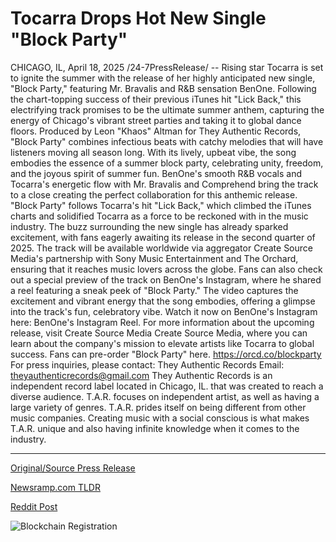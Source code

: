# Tocarra Drops Hot New Single "Block Party"

CHICAGO, IL, April 18, 2025 /24-7PressRelease/ -- Rising star Tocarra is set to ignite the summer with the release of her highly anticipated new single, "Block Party," featuring Mr. Bravalis and R&B sensation BenOne. Following the chart-topping success of their previous iTunes hit "Lick Back," this electrifying track promises to be the ultimate summer anthem, capturing the energy of Chicago's vibrant street parties and taking it to global dance floors.  Produced by Leon "Khaos" Altman for They Authentic Records, "Block Party" combines infectious beats with catchy melodies that will have listeners moving all season long. With its lively, upbeat vibe, the song embodies the essence of a summer block party, celebrating unity, freedom, and the joyous spirit of summer fun. BenOne's smooth R&B vocals and Tocarra's energetic flow with Mr. Bravalis and Comprehend bring the track to a close creating the perfect collaboration for this anthemic release.  "Block Party" follows Tocarra's hit "Lick Back," which climbed the iTunes charts and solidified Tocarra as a force to be reckoned with in the music industry. The buzz surrounding the new single has already sparked excitement, with fans eagerly awaiting its release in the second quarter of 2025. The track will be available worldwide via aggregator Create Source Media's partnership with Sony Music Entertainment and The Orchard, ensuring that it reaches music lovers across the globe.  Fans can also check out a special preview of the track on BenOne's Instagram, where he shared a reel featuring a sneak peek of "Block Party." The video captures the excitement and vibrant energy that the song embodies, offering a glimpse into the track's fun, celebratory vibe. Watch it now on BenOne's Instagram here: BenOne's Instagram Reel.  For more information about the upcoming release, visit Create Source Media Create Source Media, where you can learn about the company's mission to elevate artists like Tocarra to global success.  Fans can pre-order "Block Party" here.  https://orcd.co/blockparty  For press inquiries, please contact: They Authentic Records Email: theyauthenticrecords@gmail.com  They Authentic Records is an independent record label located in Chicago, IL. that was created to reach a diverse audience. T.A.R. focuses on independent artist, as well as having a large variety of genres. T.A.R. prides itself on being different from other music companies. Creating music with a social conscious is what makes T.A.R. unique and also having infinite knowledge when it comes to the industry. 

---

[Original/Source Press Release](https://www.24-7pressrelease.com/press-release/521945/tocarra-drops-hot-new-single-block-party)
                    

[Newsramp.com TLDR](https://newsramp.com/curated-news/tocarra-set-to-ignite-the-summer-with-new-single-block-party-featuring-mr-bravalis-and-benone/d7f6ff55d6c3f069c3279dbf341489f1) 

 



[Reddit Post](https://www.reddit.com/r/Lifestyle_Culture/comments/1k1z0a3/tocarra_set_to_ignite_the_summer_with_new_single/) 



![Blockchain Registration](https://cdn.newsramp.app/24-7PressRelease/qrcode/254/18/riceKvf0.webp)